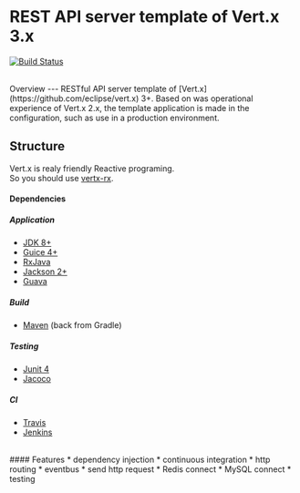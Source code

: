 REST API server template of Vert.x 3.x
===========

[![Build Status](https://travis-ci.org/takecy/vertx3-api-server.svg)](https://travis-ci.org/takecy/vertx3-api-server)


<br/>
Overview
---
RESTful API server template of [Vert.x](https://github.com/eclipse/vert.x) 3+.  
Based on was operational experience of Vert.x 2.x, the template application is made in the configuration, such as use in a production environment.  

<br/>

Structure
---
Vert.x is realy friendly Reactive programing.  
So you should use [vertx-rx](https://github.com/vert-x3/vertx-rx).

#### Dependencies
##### Application
* [JDK 8+](http://www.oracle.com/technetwork/java/javase/downloads/jdk8-downloads-2133151.html)
* [Guice 4+](https://github.com/google/guice)
* [RxJava](https://github.com/ReactiveX/RxJava)
* [Jackson 2+](https://github.com/FasterXML/jackson)
* [Guava](https://github.com/google/guava)

##### Build
* [Maven](https://maven.apache.org/) (back from Gradle)

##### Testing
* [Junit 4](https://github.com/junit-team/junit)
* [Jacoco](https://github.com/jacoco/jacoco)

##### CI
* [Travis](https://travis-ci.org/)
* [Jenkins](https://jenkins-ci.org/)

<br/>
#### Features
* dependency injection
* continuous integration
* http routing
* eventbus
* send http request
* Redis connect
* MySQL connect
* testing
